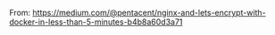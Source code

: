 From:
https://medium.com/@pentacent/nginx-and-lets-encrypt-with-docker-in-less-than-5-minutes-b4b8a60d3a71
